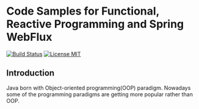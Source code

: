 # Code Samples for Functional, Reactive Programming and Spring WebFlux
[![Build Status](https://travis-ci.org/firatpayalan/reactive-webflux-tutorial.svg?branch=master)](https://travis-ci.org/firatpayalan/reactive-webflux-tutorial)
[![License MIT](https://img.shields.io/badge/license-MIT-blue.svg)](https://raw.githubusercontent.com/firatpayalan/reactive-webflux-tutorial/master/LICENCE)

## Introduction

Java born with Object-oriented programming(OOP) paradigm. Nowadays some of the programming paradigms are getting more popular rather than OOP.   

